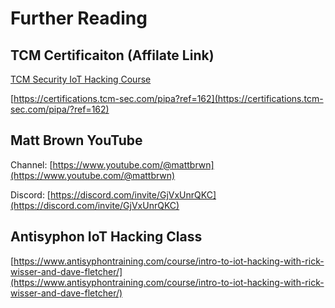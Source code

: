 # Further Reading

## TCM Certificaiton (Affilate Link)

[TCM Security IoT Hacking Course](https://certifications.tcm-sec.com/pipa/?ref=162)

[https://certifications.tcm-sec.com/pipa?ref=162](https://certifications.tcm-sec.com/pipa/?ref=162)

## Matt Brown YouTube

Channel: [https://www.youtube.com/@mattbrwn](https://www.youtube.com/@mattbrwn)

Discord: [https://discord.com/invite/GjVxUnrQKC](https://discord.com/invite/GjVxUnrQKC)

## Antisyphon IoT Hacking Class
[https://www.antisyphontraining.com/course/intro-to-iot-hacking-with-rick-wisser-and-dave-fletcher/](https://www.antisyphontraining.com/course/intro-to-iot-hacking-with-rick-wisser-and-dave-fletcher/)